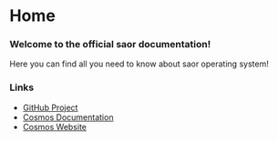 # Home

### Welcome to the official saor documentation!

Here you can find all you need to know about saor operating system!

### Links

- [GitHub Project](https://github.com/giovol/saor)
- [Cosmos Documentation](https://cosmosos.github.io)
- [Cosmos Website](https://gocosmos.org)
